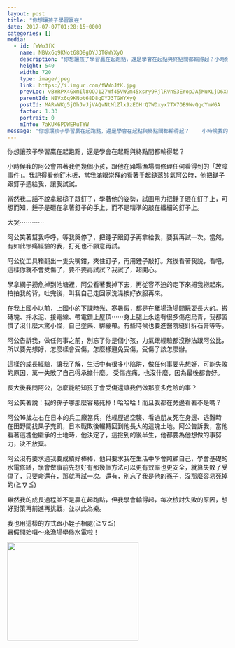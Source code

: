 ```yaml
---
layout: post
title: "你想讓孩子學習贏在" 
date: 2017-07-07T01:28:15+0000 
categories: [] 
media:
  - id: fWWoJfK
    name: NBVx6q9KNot68D8gDYJ3TGWYXyQ
    description: "你想讓孩子學習贏在起跑點，還是學會在起點與終點間都輸得起？小時候我的阿公會帶著我們幾個小孩，跟他在豬場漁場間修理任何看得到的「故障事件」。我記得看他釘木板，當我滿眼崇拜的看著手起鎚落帥氣阿公時，他把鎚子跟釘子遞給我，讓我試試。當然我二話不說拿起槌子跟釘子，學著他的姿勢，試圖用力把錘子砸在釘子上，可想而知，錘子是砸在拿著釘子的手上，而不是精準的敲在纖細的釘子上。大哭⋯⋯⋯⋯阿公笑著幫我呼呼，等我哭停了，把錘子跟釘子再拿給我，要我再試一次。當然，有如此慘痛經驗的我，打死也不願意再試。阿公從工具箱翻出一隻尖嘴鉗，夾住釘子，再用錘子敲打。然後看著我說，看吧，這樣你就不會受傷了，要不要再試試？我試了，超開心。學拿網子撈魚掉到池塘裡，阿公看著我掉下去，再從容不迫的走下來把我撈起來，拍拍我的背，吐完後，叫我自己走回家洗澡換好衣服再來。在我上國小以前，上國小的下課時光、寒暑假，都是在豬場漁場間玩耍長大的。搬磚塊、拌水泥、接電線、帶電鑽上屋頂⋯⋯身上腿上永遠有很多傷疤烏青，我都習慣了沒什麼大驚小怪，自己塗藥、綁繃帶。有些時候也要進醫院縫針拆石膏等等。阿公告訴我，做任何事之前，別忘了你是個小孩，力氣跟經驗都沒辦法跟阿公比，所以要先想好，怎麼樣會受傷，怎麼樣避免受傷，受傷了該怎麼辦。這樣的成長經驗，讓我了解，生活中有很多小陷阱，做任何事要先想好，可能失敗的原因，萬一失敗了自己得承擔什麼。 受傷疼痛，也沒什麼，因為最後都會好。長大後我問阿公，怎麼能明知孩子會受傷還讓我們做那麼多危險的事？阿公笑著說;我的孫子哪那麼容易死掉！哈哈哈！而且我都在旁邊看著不是嗎？阿公16歲左右在日本的兵工廠當兵，他經歷過空襲、看過朋友死在身邊、逃難時在田野間找果子充飢，日本戰敗後輾轉回到他長大的這塊土地。阿公告訴我，當他看著這塊他繼承的土地時，他決定了，這撿到的後半生，他都要為他想做的事努力，決不放棄。阿公沒有要求過我要成績好棒棒，他只要求我在生活中學會照顧自己，學會基礎的水電修繕，學會做事前先想好有那幾個方法可以更有效率也更安全，就算失敗了受傷了，只要命還在，那就再試一次。還有，別忘了我是他的孫子，沒那麼容易死掉的≧∇≦雖然我的成長過程並不是贏在起跑點，但我學會輸得起，每次檢討失敗的原因，想好對策再前進再挑戰，並以此為樂。我也用這樣的方式跟小姪子相處≧∇≦暑假開始囉～來漁場學修水電啦！"   
    height: 540
    width: 720
    type: image/jpeg
    link: https://i.imgur.com/fWWoJfK.jpg
    prevLoc: vBYRPX4GxmIl8OOJ127Wf45VWGm45xsry9RjlRVnS3EropJAjMuXLjD6XnXvIzBZoBKJRNcXkDLr8z7Nh7QlKE4ll1TkANNpNA6nSQ5Zj8oQyXcqWZZmAQrnc0g4xnq9vRuL5O089WA1cwBLRBxQ2MhY2l7VzynXFzvV8zqw9YT0VVWEM4xpuAL2NDD7JWSzjp1jv9QDT9WGl65zjyt5wqNxz4KxujyqKJ1vJ3U0qMXK9YEyFNnrj4OqD7C8Vzr2W0AphmD
    parentId: NBVx6q9KNot68D8gDYJ3TGWYXyQ
    postId: MARwWKg5jOhJwJjVAQvNtMlZlx9zEOHrQ7WDxyx7TX7OB9WvQgcYmWGA
    factor: 1.33
    portrait: 0
    mInfo: 7aKUK6PDWERuTYW
message: "你想讓孩子學習贏在起跑點，還是學會在起點與終點間都輸得起？    小時候我的阿公會帶著我們幾個小孩，跟他在豬場漁場間修理任何看得到的「故障事件」。我記得看他釘木板，當我滿眼崇拜的看著手起鎚落帥氣阿公時，他把鎚子跟釘子遞給我，讓我試試。    當然我二話不說拿起槌子跟釘子，學著他的姿勢，試圖用力把錘子砸在釘子上，可想而知，錘子是砸在拿著釘子的手上，而不是精準的敲在纖細的釘子上。    大哭⋯⋯⋯⋯    阿公笑著幫我呼呼，等我哭停了，把錘子跟釘子再拿給我，要我再試一次。當然，有如此慘痛經驗的我，打死也不願意再試。    阿公從工具箱翻出一隻尖嘴鉗，夾住釘子，再用錘子敲打。然後看著我說，看吧，這樣你就不會受傷了，要不要再試試？我試了，超開心。    學拿網子撈魚掉到池塘裡，阿公看著我掉下去，再從容不迫的走下來把我撈起來，拍拍我的背，吐完後，叫我自己走回家洗澡換好衣服再來。    在我上國小以前，上國小的下課時光、寒暑假，都是在豬場漁場間玩耍長大的。搬磚塊、拌水泥、接電線、帶電鑽上屋頂⋯⋯身上腿上永遠有很多傷疤烏青，我都習慣了沒什麼大驚小怪，自己塗藥、綁繃帶。有些時候也要進醫院縫針拆石膏等等。    阿公告訴我，做任何事之前，別忘了你是個小孩，力氣跟經驗都沒辦法跟阿公比，所以要先想好，怎麼樣會受傷，怎麼樣避免受傷，受傷了該怎麼辦。    這樣的成長經驗，讓我了解，生活中有很多小陷阱，做任何事要先想好，可能失敗的原因，萬一失敗了自己得承擔什麼。 受傷疼痛，也沒什麼，因為最後都會好。    長大後我問阿公，怎麼能明知孩子會受傷還讓我們做那麼多危險的事？    阿公笑著說;我的孫子哪那麼容易死掉！哈哈哈！而且我都在旁邊看著不是嗎？    阿公16歲左右在日本的兵工廠當兵，他經歷過空襲、看過朋友死在身邊、逃難時在田野間找果子充飢，日本戰敗後輾轉回到他長大的這塊土地。阿公告訴我，當他看著這塊他繼承的土地時，他決定了，這撿到的後半生，他都要為他想做的事努力，決不放棄。    阿公沒有要求過我要成績好棒棒，他只要求我在生活中學會照顧自己，學會基礎的水電修繕，學會做事前先想好有那幾個方法可以更有效率也更安全，就算失敗了受傷了，只要命還在，那就再試一次。還有，別忘了我是他的孫子，沒那麼容易死掉的≧∇≦    雖然我的成長過程並不是贏在起跑點，但我學會輸得起，每次檢討失敗的原因，想好對策再前進再挑戰，並以此為樂。    我也用這樣的方式跟小姪子相處≧∇≦  暑假開始囉～來漁場學修水電啦！"
---
```


你想讓孩子學習贏在起跑點，還是學會在起點與終點間都輸得起？  
  
小時候我的阿公會帶著我們幾個小孩，跟他在豬場漁場間修理任何看得到的「故障事件」。我記得看他釘木板，當我滿眼崇拜的看著手起鎚落帥氣阿公時，他把鎚子跟釘子遞給我，讓我試試。  
  
當然我二話不說拿起槌子跟釘子，學著他的姿勢，試圖用力把錘子砸在釘子上，可想而知，錘子是砸在拿著釘子的手上，而不是精準的敲在纖細的釘子上。  
  
大哭⋯⋯⋯⋯  
  
阿公笑著幫我呼呼，等我哭停了，把錘子跟釘子再拿給我，要我再試一次。當然，有如此慘痛經驗的我，打死也不願意再試。  
  
阿公從工具箱翻出一隻尖嘴鉗，夾住釘子，再用錘子敲打。然後看著我說，看吧，這樣你就不會受傷了，要不要再試試？我試了，超開心。  
  
學拿網子撈魚掉到池塘裡，阿公看著我掉下去，再從容不迫的走下來把我撈起來，拍拍我的背，吐完後，叫我自己走回家洗澡換好衣服再來。  
  
在我上國小以前，上國小的下課時光、寒暑假，都是在豬場漁場間玩耍長大的。搬磚塊、拌水泥、接電線、帶電鑽上屋頂⋯⋯身上腿上永遠有很多傷疤烏青，我都習慣了沒什麼大驚小怪，自己塗藥、綁繃帶。有些時候也要進醫院縫針拆石膏等等。  
  
阿公告訴我，做任何事之前，別忘了你是個小孩，力氣跟經驗都沒辦法跟阿公比，所以要先想好，怎麼樣會受傷，怎麼樣避免受傷，受傷了該怎麼辦。  
  
這樣的成長經驗，讓我了解，生活中有很多小陷阱，做任何事要先想好，可能失敗的原因，萬一失敗了自己得承擔什麼。 受傷疼痛，也沒什麼，因為最後都會好。  
  
長大後我問阿公，怎麼能明知孩子會受傷還讓我們做那麼多危險的事？  
  
阿公笑著說：我的孫子哪那麼容易死掉！哈哈哈！而且我都在旁邊看著不是嗎？  
  
阿公16歲左右在日本的兵工廠當兵，他經歷過空襲、看過朋友死在身邊、逃難時在田野間找果子充飢，日本戰敗後輾轉回到他長大的這塊土地。阿公告訴我，當他看著這塊他繼承的土地時，他決定了，這撿到的後半生，他都要為他想做的事努力，決不放棄。  
  
阿公沒有要求過我要成績好棒棒，他只要求我在生活中學會照顧自己，學會基礎的水電修繕，學會做事前先想好有那幾個方法可以更有效率也更安全，就算失敗了受傷了，只要命還在，那就再試一次。還有，別忘了我是他的孫子，沒那麼容易死掉的(≧∇≦)  
  
雖然我的成長過程並不是贏在起跑點，但我學會輸得起，每次檢討失敗的原因，想好對策再前進再挑戰，並以此為樂。  
  
我也用這樣的方式跟小姪子相處(≧∇≦)  
暑假開始囉～來漁場學修水電啦！


[//]: #media:  
<a href="https://i.imgur.com/fWWoJfK.jpg"><img src="https://i.imgur.com/fWWoJfK.jpg" height="225" width="300" /></a> 
 
